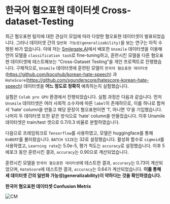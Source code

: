# 한국어 혐오표현 데이터셋 Cross-dataset-Testing

최근 혐오표현 탐지에 대한 관심이 모임에 따라 다양한 혐오표현 데이터셋이 발표되었습니다. 그러나 데이터셋 간의 `일반화 가능성(generalizability)`을 보는 연구는 아직 수행된 바가 없습니다.
이에 저는 [Smilegate.AI](http://Smilegate.AI)에서 배포한 `Unsmile` 데이터셋을 이용해 언어 모델을 `classification task`로 fine-tuning하고, 훈련시킨 모델을 다른 혐오표현 데이터셋에 테스트해보는 “Cross-Dataset Testing”을 개인 프로젝트로 진행했습니다. 구체적으로, `Unsmile` 데이터셋에 훈련된 모델이 `한국어 혐오표현 데이터셋`(https://github.com/kocohub/korean-hate-speech) 과 `HateScore`(https://github.com/sgunderscore/hatescore-korean-hate-speech) 데이터셋을 __어느 정도로 정확히__ 예측하는지 실험했습니다. 

실험은 `Colab pro GPU` 환경에서 진행되었습니다. 실험 과정은 다음과 같습니다. 먼저 `Unsmile` 데이터셋은 여러 사회적 소수자에 따른 `label`이 존재하므로, 이를 하나로 합쳐서 'hate’ column을 만들고 해당 문장이 혐오표현이면 ‘1’, 아니면 ‘0’을 기입했습니다. 나머지 두 데이터셋 또한 같은 방식으로 ‘hate’ column을 만들었습니다. 이후 Unsmile 데이터셋은 train/test 셋으로 0.7/0.3 비율로 분할하였습니다.  

다음으로 프레임워크로 `Tensorflow`를 사용하였고, 모델은 huggingface를 통해 `KoBERT`를 불러왔습니다. `BATCH SIZE`는 32로 설정했습니다. 활성화 함수로 `sigmoid`를 사용하였고, `Learning rate`는 5.0e-5, 평가 척도는 `accuracy`로 설정했습니다. 이후 5 에포크 동안 훈련시킨 결과, `accuracy`는 0.90으로 계산되었습니다. 

훈련시킨 모델을 `한국어 혐오표현 데이터셋`에 테스트한 결과, `accuracy`는 0.73이 계산되었으며, `HateScore`에 테스트한 결과, `accuracy`는 0.64가 계산되었습니다. 
__이를 통해 세 데이터셋 간의 일반화 가능성(generalizability)이 약하다는 것을 확인하였습니다.__

__한국어 혐오표현 데이터셋 Confusion Metrix__

![CM]("./[CM]Beep_predicted_by_Unsmile.png")


